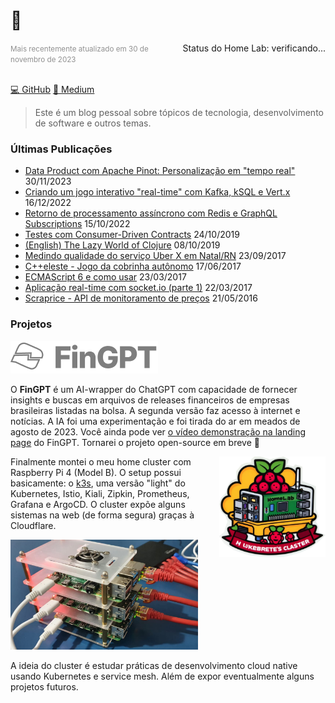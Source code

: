 # 🤠

<div style="float: right;">Status do Home Lab: <span id="homelab-sts">verificando...</span></div>
<small style="color: #919191;">Mais recentemente atualizado em 30 de novembro de 2023</small>
<br/><br/>

[💻 GitHub](https://github.com/mrmorais) [📝 Medium](https://medium.com/@mrmorais)

> Este é um blog pessoal sobre tópicos de tecnologia, desenvolvimento de software e outros temas.

### Últimas Publicações

- [Data Product com Apache Pinot: Personalização em "tempo real"](/data-product-com-apache-pinot-personalizacao-em-tempo-real) 30/11/2023
- [Criando um jogo interativo "real-time" com Kafka, kSQL e Vert.x](/criando-um-jogo-interativo-real-time-com-kafka-ksql-e-vert-x) 16/12/2022
- [Retorno de processamento assíncrono com Redis e GraphQL Subscriptions](/Retorno-de-processamento-assincrono-com-Redis-e-GraphQL-Subscriptions) 15/10/2022
- [Testes com Consumer-Driven Contracts](/Testes-com-Consumer-Driven-Contracts) 24/10/2019
- [(English) The Lazy World of Clojure](/The-Lazy-World-of-Clojure) 08/10/2019
- [Medindo qualidade do serviço Uber X em Natal/RN](/Medindo-qualidade-do-servico-Uber-X-em-Natal-RN) 23/09/2017
- [C++eleste - Jogo da cobrinha autônomo](/C-eleste-Jogo-da-cobrinha-autonomo) 17/06/2017
- [ECMAScript 6 e como usar](/ecmascript-6-e-como-usar) 23/03/2017
- [Aplicação real-time com socket.io (parte 1)](/Aplicacao-real-time-com-socket-io-pt-1) 22/03/2017
- [Scraprice - API de monitoramento de preços](/Scraprice-API-de-monitoramento-de-precos) 21/05/2016

### Projetos

![](../images/fingpt-logo.png)

O **FinGPT** é um AI-wrapper do ChatGPT com capacidade de fornecer insights e buscas em arquivos de releases financeiros de empresas brasileiras listadas na bolsa. A segunda versão faz acesso à internet e notícias. A IA foi uma experimentação e foi tirada do ar em meados de agosto de 2023. Você ainda pode ver [o vídeo demonstração na landing page](https://fingpt-app-git-main-mrmorais.vercel.app/) do FinGPT. Tornarei o projeto open-source em breve 🤞

<img width="170px" style="float: right" src="../images/home-cluster-stick.png" />

Finalmente montei o meu home cluster com Raspberry Pi 4 (Model B). O setup possui basicamente: o [k3s](https://docs.k3s.io/), uma versão "light" do Kubernetes, Istio, Kiali, Zipkin, Prometheus, Grafana e ArgoCD. O cluster expõe alguns sistemas na web (de forma segura) graças à Cloudflare.

<img src="../images/home-cluster-2.png" width="300px" />

A ideia do cluster é estudar práticas de desenvolvimento cloud native usando Kubernetes e service mesh. Além de expor eventualmente alguns projetos futuros.
